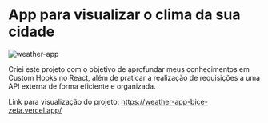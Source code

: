 # App para visualizar o clima da sua cidade
![weather-app](https://user-images.githubusercontent.com/62625006/232857335-85ab32e6-5e93-4997-b627-9e803c7b73c3.png)

Criei este projeto com o objetivo de aprofundar meus conhecimentos em Custom Hooks no React, além de praticar a realização de requisições a uma API externa de forma eficiente e organizada.

Link para visualização do projeto: https://weather-app-bice-zeta.vercel.app/
